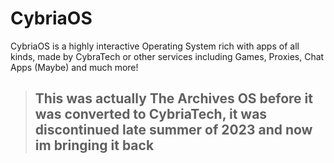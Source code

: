 # CybriaOS

CybriaOS is a highly interactive Operating System rich with apps of all kinds, made by CybraTech or other services including Games, Proxies, Chat Apps (Maybe) and much more!

> ## This was actually The Archives OS before it was converted to CybriaTech, it was discontinued late summer of 2023 and now im bringing it back
